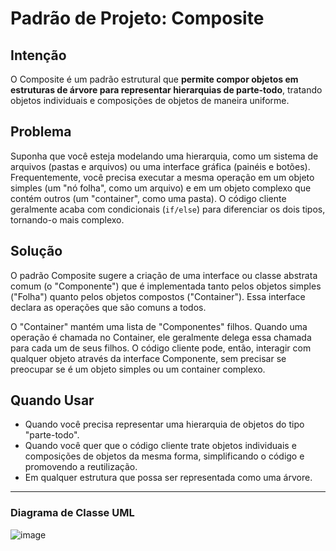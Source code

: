 # Padrão de Projeto: Composite

## Intenção

O Composite é um padrão estrutural que **permite compor objetos em estruturas de árvore para representar hierarquias de parte-todo**, tratando objetos individuais e composições de objetos de maneira uniforme.

## Problema

Suponha que você esteja modelando uma hierarquia, como um sistema de arquivos (pastas e arquivos) ou uma interface gráfica (painéis e botões). Frequentemente, você precisa executar a mesma operação em um objeto simples (um "nó folha", como um arquivo) e em um objeto complexo que contém outros (um "container", como uma pasta). O código cliente geralmente acaba com condicionais (`if/else`) para diferenciar os dois tipos, tornando-o mais complexo.

## Solução

O padrão Composite sugere a criação de uma interface ou classe abstrata comum (o "Componente") que é implementada tanto pelos objetos simples ("Folha") quanto pelos objetos compostos ("Container"). Essa interface declara as operações que são comuns a todos.

O "Container" mantém uma lista de "Componentes" filhos. Quando uma operação é chamada no Container, ele geralmente delega essa chamada para cada um de seus filhos. O código cliente pode, então, interagir com qualquer objeto através da interface Componente, sem precisar se preocupar se é um objeto simples ou um container complexo.

## Quando Usar

* Quando você precisa representar uma hierarquia de objetos do tipo "parte-todo".
* Quando você quer que o código cliente trate objetos individuais e composições de objetos da mesma forma, simplificando o código e promovendo a reutilização.
* Em qualquer estrutura que possa ser representada como uma árvore.

---
### Diagrama de Classe UML

![image](https://github.com/user-attachments/assets/fb125674-9f3b-4b70-85d9-1cafa1a37593)
